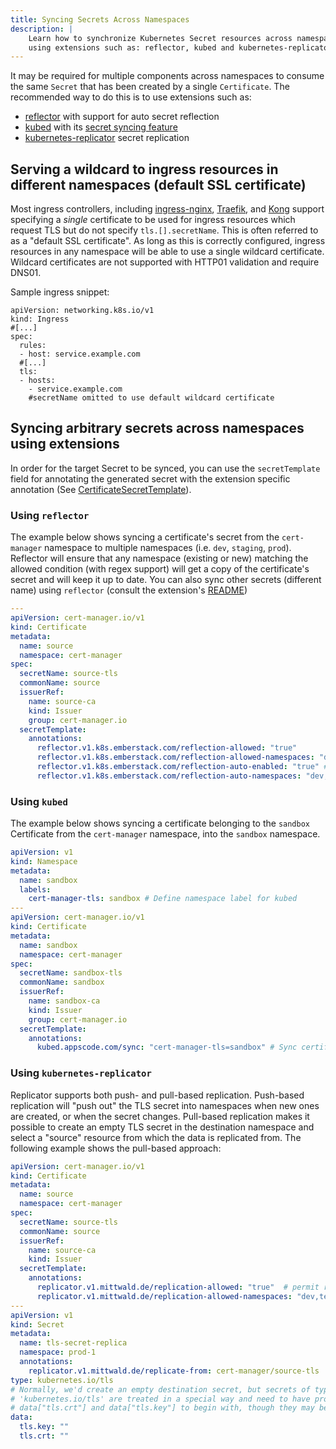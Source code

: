 ```yaml
---
title: Syncing Secrets Across Namespaces
description: |
    Learn how to synchronize Kubernetes Secret resources across namespaces
    using extensions such as: reflector, kubed and kubernetes-replicator.
---
```


It may be required for multiple components across namespaces to consume the same
`Secret` that has been created by a single `Certificate`. The recommended way to
do this is to use extensions such as:
  - [reflector](https://github.com/emberstack/kubernetes-reflector) with support
   for auto secret reflection
  - [kubed](https://github.com/appscode/kubed) with its
  [secret syncing feature](https://appscode.com/products/kubed/v0.11.0/guides/config-syncer/intra-cluster/)
  - [kubernetes-replicator](https://github.com/mittwald/kubernetes-replicator) secret replication

## Serving a wildcard to ingress resources in different namespaces (default SSL certificate)

Most ingress controllers, including [ingress-nginx](https://kubernetes.github.io/ingress-nginx/user-guide/tls/#default-ssl-certificate), [Traefik](https://docs.traefik.io/https/tls/#default-certificate), and [Kong](https://docs.konghq.com/2.0.x/configuration/#ssl_cert) support specifying a _single_ certificate to be used for ingress resources which request TLS but do not specify `tls.[].secretName`. This is often referred to as a "default SSL certificate". As long as this is correctly configured, ingress resources in any namespace will be able to use a single wildcard certificate. Wildcard certificates are not supported with HTTP01 validation and require DNS01.

Sample ingress snippet:

```
apiVersion: networking.k8s.io/v1
kind: Ingress
#[...]
spec:
  rules:
  - host: service.example.com
  #[...]
  tls:
  - hosts:
    - service.example.com
    #secretName omitted to use default wildcard certificate
```


## Syncing arbitrary secrets across namespaces using extensions

In order for the target Secret to be synced, you can use the `secretTemplate` field
for annotating the generated secret with the extension specific annotation (See [CertificateSecretTemplate]).


### Using `reflector`
 The example below shows syncing a certificate's secret from the `cert-manager` namespace to multiple namespaces (i.e. `dev`, `staging`, `prod`).
 Reflector will ensure that any namespace (existing or new) matching the allowed condition (with regex support) will get a copy of the certificate's secret and will keep it up to date.
 You can also sync other secrets (different name) using `reflector` (consult the extension's [README](https://github.com/emberstack/kubernetes-reflector/blob/main/README.md))

```yaml
---
apiVersion: cert-manager.io/v1
kind: Certificate
metadata:
  name: source
  namespace: cert-manager
spec:
  secretName: source-tls
  commonName: source
  issuerRef:
    name: source-ca
    kind: Issuer
    group: cert-manager.io
  secretTemplate:
    annotations:
      reflector.v1.k8s.emberstack.com/reflection-allowed: "true"
      reflector.v1.k8s.emberstack.com/reflection-allowed-namespaces: "dev,staging,prod"  # Control destination namespaces
      reflector.v1.k8s.emberstack.com/reflection-auto-enabled: "true" # Auto create reflection for matching namespaces
      reflector.v1.k8s.emberstack.com/reflection-auto-namespaces: "dev,staging,prod" # Control auto-reflection namespaces
```


### Using `kubed`
 The example below shows syncing
a certificate belonging to the `sandbox` Certificate from the `cert-manager`
namespace, into the `sandbox` namespace.

```yaml
apiVersion: v1
kind: Namespace
metadata:
  name: sandbox
  labels:
    cert-manager-tls: sandbox # Define namespace label for kubed
---
apiVersion: cert-manager.io/v1
kind: Certificate
metadata:
  name: sandbox
  namespace: cert-manager
spec:
  secretName: sandbox-tls
  commonName: sandbox
  issuerRef:
    name: sandbox-ca
    kind: Issuer
    group: cert-manager.io
  secretTemplate:
    annotations:
      kubed.appscode.com/sync: "cert-manager-tls=sandbox" # Sync certificate to matching namespaces
```


### Using `kubernetes-replicator`
Replicator supports both push- and pull-based replication. Push-based
replication will "push out" the TLS secret into namespaces when new ones are
created, or when the secret changes. Pull-based replication makes it possible
to create an empty TLS secret in the destination namespace and select a
"source" resource from which the data is replicated from. The following example
shows the pull-based approach:
```yaml
apiVersion: cert-manager.io/v1
kind: Certificate
metadata:
  name: source
  namespace: cert-manager
spec:
  secretName: source-tls
  commonName: source
  issuerRef:
    name: source-ca
    kind: Issuer
  secretTemplate:
    annotations:
      replicator.v1.mittwald.de/replication-allowed: "true"  # permit replication
      replicator.v1.mittwald.de/replication-allowed-namespaces: "dev,test,prod-[0-9]*"  # comma separated list of namespaces or regular expressions
---
apiVersion: v1
kind: Secret
metadata:
  name: tls-secret-replica
  namespace: prod-1
  annotations:
    replicator.v1.mittwald.de/replicate-from: cert-manager/source-tls
type: kubernetes.io/tls
# Normally, we'd create an empty destination secret, but secrets of type
# 'kubernetes.io/tls' are treated in a special way and need to have properties
# data["tls.crt"] and data["tls.key"] to begin with, though they may be empty.
data:
  tls.key: ""
  tls.crt: ""
```

[CertificateSecretTemplate]: ../reference/api-docs.md#cert-manager.io/v1.CertificateSecretTemplate
